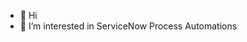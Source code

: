 - 👋 Hi
- 👀 I’m interested in ServiceNow Process Automations


<!---
ant1rock/ant1rock is a ✨ special ✨ repository because its `README.md` (this file) appears on your GitHub profile.
You can click the Preview link to take a look at your changes.
--->
